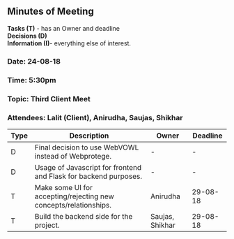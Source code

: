 ## Minutes of Meeting
**Tasks (T)** - has an Owner and deadline  
**Decisions (D)**  
**Information (I)**- everything else of interest.  

### Date: 24-08-18  

### Time: 5:30pm  

### Topic: Third Client Meet

### Attendees: Lalit (Client), Anirudha, Saujas, Shikhar  

Type | Description | Owner | Deadline  
--- | --- | --- | ---  
D | Final decision to use WebVOWL instead of Webprotege. | - | -
D | Usage of Javascript for frontend and Flask for backend purposes. | - | -
T | Make some UI for accepting/rejecting new concepts/relationships. | Anirudha | 29-08-18
T | Build the backend side for the project. | Saujas, Shikhar | 29-08-18
